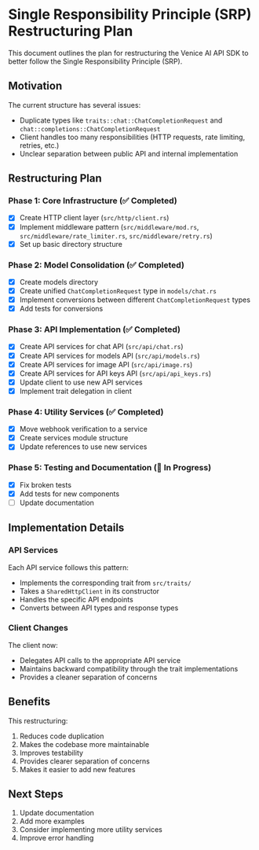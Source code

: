 # Single Responsibility Principle (SRP) Restructuring Plan

This document outlines the plan for restructuring the Venice AI API SDK to better follow the Single Responsibility Principle (SRP).

## Motivation

The current structure has several issues:
- Duplicate types like `traits::chat::ChatCompletionRequest` and `chat::completions::ChatCompletionRequest`
- Client handles too many responsibilities (HTTP requests, rate limiting, retries, etc.)
- Unclear separation between public API and internal implementation

## Restructuring Plan

### Phase 1: Core Infrastructure (✅ Completed)

- [x] Create HTTP client layer (`src/http/client.rs`)
- [x] Implement middleware pattern (`src/middleware/mod.rs`, `src/middleware/rate_limiter.rs`, `src/middleware/retry.rs`)
- [x] Set up basic directory structure

### Phase 2: Model Consolidation (✅ Completed)

- [x] Create models directory
- [x] Create unified `ChatCompletionRequest` type in `models/chat.rs`
- [x] Implement conversions between different `ChatCompletionRequest` types
- [x] Add tests for conversions

### Phase 3: API Implementation (✅ Completed)

- [x] Create API services for chat API (`src/api/chat.rs`)
- [x] Create API services for models API (`src/api/models.rs`)
- [x] Create API services for image API (`src/api/image.rs`)
- [x] Create API services for API keys API (`src/api/api_keys.rs`)
- [x] Update client to use new API services
- [x] Implement trait delegation in client

### Phase 4: Utility Services (✅ Completed)

- [x] Move webhook verification to a service
- [x] Create services module structure
- [x] Update references to use new services

### Phase 5: Testing and Documentation (🔄 In Progress)

- [x] Fix broken tests
- [x] Add tests for new components
- [ ] Update documentation

## Implementation Details

### API Services

Each API service follows this pattern:
- Implements the corresponding trait from `src/traits/`
- Takes a `SharedHttpClient` in its constructor
- Handles the specific API endpoints
- Converts between API types and response types

### Client Changes

The client now:
- Delegates API calls to the appropriate API service
- Maintains backward compatibility through the trait implementations
- Provides a cleaner separation of concerns

## Benefits

This restructuring:
1. Reduces code duplication
2. Makes the codebase more maintainable
3. Improves testability
4. Provides clearer separation of concerns
5. Makes it easier to add new features

## Next Steps

1. Update documentation
2. Add more examples
3. Consider implementing more utility services
4. Improve error handling